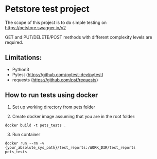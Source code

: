 # Petstore test project

The scope of this project is to do simple testing on https://petstore.swagger.io/v2

GET and PUT/DELETE/POST methods with different complexity levels are required.



## Limitations:
- Python3
- Pytest   (https://github.com/pytest-dev/pytest)
- requests (https://github.com/psf/requests)

## How to run tests using docker 
1. Set up working directory from pets folder

2. Create docker image assuming that you are in the root folder:
```
docker build -t pets_tests .
```
3. Run container 
```
docker run --rm -v  {your_absolute_sys_path}/test_reports:/WORK_DIR/test_reports pets_tests
```
